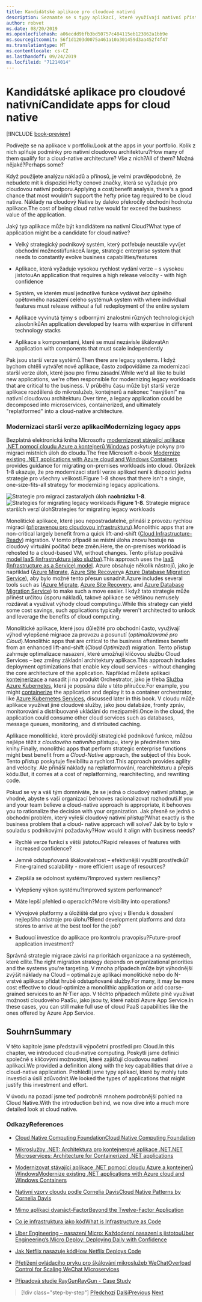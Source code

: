 ```yaml
---
title: Kandidátské aplikace pro cloudové nativní
description: Seznamte se s typy aplikací, které využívají nativní přístup z cloudu.
author: robvet
ms.date: 08/20/2019
ms.openlocfilehash: a06ecdd9bfb3bd50757c484115eb123862a1bb9e
ms.sourcegitcommit: 56f1d1203d0075a461a10a301459d3aa452f4f47
ms.translationtype: MT
ms.contentlocale: cs-CZ
ms.lasthandoff: 09/24/2019
ms.locfileid: "71214014"
---
```

# <a name="candidate-apps-for-cloud-native"></a><span data-ttu-id="2ad8a-103">Kandidátské aplikace pro cloudové nativní</span><span class="sxs-lookup"><span data-stu-id="2ad8a-103">Candidate apps for cloud native</span></span>

[!INCLUDE [book-preview](../../../includes/book-preview.md)]

<span data-ttu-id="2ad8a-104">Podívejte se na aplikace v portfoliu.</span><span class="sxs-lookup"><span data-stu-id="2ad8a-104">Look at the apps in your portfolio.</span></span> <span data-ttu-id="2ad8a-105">Kolik z nich splňuje podmínky pro nativní cloudovou architekturu?</span><span class="sxs-lookup"><span data-stu-id="2ad8a-105">How many of them qualify for a cloud-native architecture?</span></span> <span data-ttu-id="2ad8a-106">Vše z nich?</span><span class="sxs-lookup"><span data-stu-id="2ad8a-106">All of them?</span></span> <span data-ttu-id="2ad8a-107">Možná nějaké?</span><span class="sxs-lookup"><span data-stu-id="2ad8a-107">Perhaps some?</span></span>

<span data-ttu-id="2ad8a-108">Když použijete analýzu nákladů a přínosů, je velmi pravděpodobné, že nebudete mít k dispozici Hefty cenové značky, která se vyžaduje pro cloudovou nativní podporu.</span><span class="sxs-lookup"><span data-stu-id="2ad8a-108">Applying a cost/benefit analysis, there's a good chance that most wouldn't support the hefty price tag required to be cloud native.</span></span> <span data-ttu-id="2ad8a-109">Náklady na cloudový Native by daleko překročily obchodní hodnotu aplikace.</span><span class="sxs-lookup"><span data-stu-id="2ad8a-109">The cost of being cloud native would far exceed the business value of the application.</span></span>

<span data-ttu-id="2ad8a-110">Jaký typ aplikace může být kandidátem na nativní Cloud?</span><span class="sxs-lookup"><span data-stu-id="2ad8a-110">What type of application might be a candidate for cloud native?</span></span>

- <span data-ttu-id="2ad8a-111">Velký strategický podnikový systém, který potřebuje neustále vyvíjet obchodní možnosti/funkce</span><span class="sxs-lookup"><span data-stu-id="2ad8a-111">A large, strategic enterprise system that needs to constantly evolve business capabilities/features</span></span>

- <span data-ttu-id="2ad8a-112">Aplikace, která vyžaduje vysokou rychlost vydání verze – s vysokou jistotou</span><span class="sxs-lookup"><span data-stu-id="2ad8a-112">An application that requires a high release velocity - with high confidence</span></span>

- <span data-ttu-id="2ad8a-113">Systém, ve kterém musí jednotlivé funkce vydávat *bez* úplného opětovného nasazení celého systému</span><span class="sxs-lookup"><span data-stu-id="2ad8a-113">A system with where individual features must release *without* a full redeployment of the entire system</span></span>

- <span data-ttu-id="2ad8a-114">Aplikace vyvinutá týmy s odbornými znalostmi různých technologických zásobníků</span><span class="sxs-lookup"><span data-stu-id="2ad8a-114">An application developed by teams with expertise in different technology stacks</span></span>

- <span data-ttu-id="2ad8a-115">Aplikace s komponentami, které se musí nezávisle škálovat</span><span class="sxs-lookup"><span data-stu-id="2ad8a-115">An application with components that must scale independently</span></span>

<span data-ttu-id="2ad8a-116">Pak jsou starší verze systémů.</span><span class="sxs-lookup"><span data-stu-id="2ad8a-116">Then there are legacy systems.</span></span> <span data-ttu-id="2ad8a-117">I když bychom chtěli vytvářet nové aplikace, často zodpovídáme za modernizaci starší verze úloh, které jsou pro firmu zásadní.</span><span class="sxs-lookup"><span data-stu-id="2ad8a-117">While we'd all like to build new applications, we're often responsible for modernizing legacy workloads that are critical to the business.</span></span> <span data-ttu-id="2ad8a-118">V průběhu času může být starší verze aplikace rozdělená do mikroslužeb, kontejnerů a nakonec "navýšení" na nativní cloudovou architekturu.</span><span class="sxs-lookup"><span data-stu-id="2ad8a-118">Over time, a legacy application could be decomposed into microservices, containerized, and ultimately "replatformed" into a cloud-native architecture.</span></span>  

### <a name="modernizing-legacy-apps"></a><span data-ttu-id="2ad8a-119">Modernizaci starší verze aplikací</span><span class="sxs-lookup"><span data-stu-id="2ad8a-119">Modernizing legacy apps</span></span>

<span data-ttu-id="2ad8a-120">Bezplatná elektronická kniha Microsoftu [modernizovat stávající aplikace .NET pomocí cloudu Azure a kontejnerů Windows](https://dotnet.microsoft.com/download/thank-you/modernizing-existing-net-apps-ebook) poskytuje pokyny pro migraci místních úloh do cloudu.</span><span class="sxs-lookup"><span data-stu-id="2ad8a-120">The free Microsoft e-book [Modernize existing .NET applications with Azure cloud and Windows Containers](https://dotnet.microsoft.com/download/thank-you/modernizing-existing-net-apps-ebook) provides guidance for migrating on-premises workloads into cloud.</span></span> <span data-ttu-id="2ad8a-121">Obrázek 1-8 ukazuje, že pro modernizaci starší verze aplikací není k dispozici jedna strategie pro všechny velikosti.</span><span class="sxs-lookup"><span data-stu-id="2ad8a-121">Figure 1-8 shows that there isn't a single, one-size-fits-all strategy for modernizing legacy applications.</span></span>

<span data-ttu-id="2ad8a-122">![Strategie pro migraci zastaralých úloh](./media/strategies-for-migrating-legacy-workloads.png)
na**obrázku 1-8**.</span><span class="sxs-lookup"><span data-stu-id="2ad8a-122">![Strategies for migrating legacy workloads](./media/strategies-for-migrating-legacy-workloads.png)
**Figure 1-8**.</span></span> <span data-ttu-id="2ad8a-123">Strategie migrace starších verzí úloh</span><span class="sxs-lookup"><span data-stu-id="2ad8a-123">Strategies for migrating legacy workloads</span></span>

<span data-ttu-id="2ad8a-124">Monolitické aplikace, které jsou nepostradatelné, přináší z provozu rychlou migraci ([připravenou pro cloudovou infrastrukturu](https://docs.microsoft.com/dotnet/standard/modernize-with-azure-and-containers/lift-and-shift-existing-apps-azure-iaas)).</span><span class="sxs-lookup"><span data-stu-id="2ad8a-124">Monolithic apps that are non-critical largely benefit from a quick lift-and-shift ([Cloud Infrastructure-Ready](https://docs.microsoft.com/dotnet/standard/modernize-with-azure-and-containers/lift-and-shift-existing-apps-azure-iaas)) migration.</span></span> <span data-ttu-id="2ad8a-125">V tomto případě se místní úloha znovu hostuje na cloudový virtuální počítač beze změn.</span><span class="sxs-lookup"><span data-stu-id="2ad8a-125">Here, the on-premises workload is rehosted to a cloud-based VM, without changes.</span></span> <span data-ttu-id="2ad8a-126">Tento přístup používá [model IaaS (infrastruktura jako služba)](https://azure.microsoft.com/overview/what-is-iaas/).</span><span class="sxs-lookup"><span data-stu-id="2ad8a-126">This approach uses the [IaaS (Infrastructure as a Service) model](https://azure.microsoft.com/overview/what-is-iaas/).</span></span> <span data-ttu-id="2ad8a-127">Azure obsahuje několik nástrojů, jako je například ([Azure Migrate](https://aka.ms/azuremigrate), [Azure Site Recovery](https://azure.microsoft.com/services/site-recovery/)a [Azure Database Migration Service](https://azure.microsoft.com/campaigns/database-migration/)), aby bylo možné tento přesun usnadnit.</span><span class="sxs-lookup"><span data-stu-id="2ad8a-127">Azure includes several tools such as ([Azure Migrate](https://aka.ms/azuremigrate), [Azure Site Recovery](https://azure.microsoft.com/services/site-recovery/), and [Azure Database Migration Service](https://azure.microsoft.com/campaigns/database-migration/)) to make such a move easier.</span></span> <span data-ttu-id="2ad8a-128">I když tato strategie může přinést určitou úsporu nákladů, takové aplikace se většinou nemusely rozdávat a využívat výhody cloud computingu.</span><span class="sxs-lookup"><span data-stu-id="2ad8a-128">While this strategy can yield some cost savings, such applications typically weren't architected to unlock and leverage the benefits of cloud computing.</span></span> 

<span data-ttu-id="2ad8a-129">Monolitické aplikace, které jsou důležité pro obchodní často, využívají výhod vylepšené migrace za provozu a posunutí (*optimalizované pro Cloud*).</span><span class="sxs-lookup"><span data-stu-id="2ad8a-129">Monolithic apps that are critical to the business oftentimes benefit from an enhanced lift-and-shift (*Cloud Optimized*) migration.</span></span> <span data-ttu-id="2ad8a-130">Tento přístup zahrnuje optimalizace nasazení, které umožňují klíčovou službu Cloud Services – bez změny základní architektury aplikace.</span><span class="sxs-lookup"><span data-stu-id="2ad8a-130">This approach includes deployment optimizations that enable key cloud services - without changing the core architecture of the application.</span></span> <span data-ttu-id="2ad8a-131">Například můžete aplikaci [kontejnerizace](https://docs.microsoft.com/virtualization/windowscontainers/about/) a nasadit ji na produkt Orchestrator, jako je třeba [Služba Azure Kubernetes](https://azure.microsoft.com/services/kubernetes-service/), která je popsána dále v této příručce.</span><span class="sxs-lookup"><span data-stu-id="2ad8a-131">For example, you might [containerize](https://docs.microsoft.com/virtualization/windowscontainers/about/) the application and deploy it to a container orchestrator, like [Azure Kubernetes Services](https://azure.microsoft.com/services/kubernetes-service/), discussed later in this book.</span></span> <span data-ttu-id="2ad8a-132">V cloudu může aplikace využívat jiné cloudové služby, jako jsou databáze, fronty zpráv, monitorování a distribuované ukládání do mezipaměti.</span><span class="sxs-lookup"><span data-stu-id="2ad8a-132">Once in the cloud, the application could consume other cloud services such as databases, message queues, monitoring, and distributed caching.</span></span>

<span data-ttu-id="2ad8a-133">Aplikace monolitické, které provádějí strategické podnikové funkce, můžou nejlépe těžit z *cloudového nativního* přístupu, který je předmětem této knihy.</span><span class="sxs-lookup"><span data-stu-id="2ad8a-133">Finally, monolithic apps that perform strategic enterprise functions might best benefit from a *Cloud-Native* approach, the subject of this book.</span></span> <span data-ttu-id="2ad8a-134">Tento přístup poskytuje flexibilitu a rychlost.</span><span class="sxs-lookup"><span data-stu-id="2ad8a-134">This approach provides agility and velocity.</span></span> <span data-ttu-id="2ad8a-135">Ale přináší náklady na replatformování, rearchitekturu a přepis kódu.</span><span class="sxs-lookup"><span data-stu-id="2ad8a-135">But, it comes at a cost of replatforming, rearchitecting, and rewriting code.</span></span>

<span data-ttu-id="2ad8a-136">Pokud se vy a váš tým domníváte, že se jedná o cloudový nativní přístup, je vhodné, abyste s vaší organizací behooves racionalizovat rozhodnutí.</span><span class="sxs-lookup"><span data-stu-id="2ad8a-136">If you and your team believe a cloud-native approach is appropriate, it behooves you to rationalize the decision with your organization.</span></span> <span data-ttu-id="2ad8a-137">Jak přesně se jedná o obchodní problém, který vyřeší cloudový nativní přístup?</span><span class="sxs-lookup"><span data-stu-id="2ad8a-137">What exactly is the business problem that a cloud- native approach will solve?</span></span> <span data-ttu-id="2ad8a-138">Jak by to bylo v souladu s podnikovými požadavky?</span><span class="sxs-lookup"><span data-stu-id="2ad8a-138">How would it align with business needs?</span></span>

- <span data-ttu-id="2ad8a-139">Rychlé verze funkcí s větší jistotou?</span><span class="sxs-lookup"><span data-stu-id="2ad8a-139">Rapid releases of features with increased confidence?</span></span>

- <span data-ttu-id="2ad8a-140">Jemně odstupňovaná škálovatelnost – efektivnější využití prostředků?</span><span class="sxs-lookup"><span data-stu-id="2ad8a-140">Fine-grained scalability - more efficient usage of resources?</span></span>

- <span data-ttu-id="2ad8a-141">Zlepšila se odolnost systému?</span><span class="sxs-lookup"><span data-stu-id="2ad8a-141">Improved system resiliency?</span></span>

- <span data-ttu-id="2ad8a-142">Vylepšený výkon systému?</span><span class="sxs-lookup"><span data-stu-id="2ad8a-142">Improved system performance?</span></span>

- <span data-ttu-id="2ad8a-143">Máte lepší přehled o operacích?</span><span class="sxs-lookup"><span data-stu-id="2ad8a-143">More visibility into operations?</span></span>

- <span data-ttu-id="2ad8a-144">Vývojové platformy a úložiště dat pro vývoj v Blendu k dosažení nejlepšího nástroje pro úlohu?</span><span class="sxs-lookup"><span data-stu-id="2ad8a-144">Blend development platforms and data stores to arrive at the best tool for the job?</span></span>

- <span data-ttu-id="2ad8a-145">Budoucí investice do aplikace pro kontrolu pravopisu?</span><span class="sxs-lookup"><span data-stu-id="2ad8a-145">Future-proof application investment?</span></span>

<span data-ttu-id="2ad8a-146">Správná strategie migrace závisí na prioritách organizace a na systémech, které cílíte.</span><span class="sxs-lookup"><span data-stu-id="2ad8a-146">The right migration strategy depends on organizational priorities and the systems you're targeting.</span></span> <span data-ttu-id="2ad8a-147">V mnoha případech může být výhodnější zvýšit náklady na Cloud – optimalizuje aplikaci monolitické nebo do N-vrstvé aplikace přidat hrubě odstupňované služby.</span><span class="sxs-lookup"><span data-stu-id="2ad8a-147">For many, it may be more cost effective to cloud-optimize a monolithic application or add coarse-grained services to an N-Tier app.</span></span> <span data-ttu-id="2ad8a-148">V těchto případech můžete plně využívat možnosti cloudového PaaSu, jako jsou ty, které nabízí Azure App Service.</span><span class="sxs-lookup"><span data-stu-id="2ad8a-148">In these cases, you can still make full use of cloud PaaS capabilities like the ones offered by Azure App Service.</span></span>

## <a name="summary"></a><span data-ttu-id="2ad8a-149">Souhrn</span><span class="sxs-lookup"><span data-stu-id="2ad8a-149">Summary</span></span>

<span data-ttu-id="2ad8a-150">V této kapitole jsme představili výpočetní prostředí pro Cloud.</span><span class="sxs-lookup"><span data-stu-id="2ad8a-150">In this chapter, we introduced cloud-native computing.</span></span> <span data-ttu-id="2ad8a-151">Poskytli jsme definici společně s klíčovými možnostmi, které zajišťují cloudovou nativní aplikaci.</span><span class="sxs-lookup"><span data-stu-id="2ad8a-151">We provided a definition along with the key capabilities that drive a cloud-native application.</span></span> <span data-ttu-id="2ad8a-152">Prohlédli jsme typy aplikací, které by mohly tuto investici a úsilí zdůvodnit.</span><span class="sxs-lookup"><span data-stu-id="2ad8a-152">We looked the types of applications that might justify this investment and effort.</span></span>

<span data-ttu-id="2ad8a-153">V úvodu na pozadí jsme teď podrobněi mnohem podrobnější pohled na Cloud Native.</span><span class="sxs-lookup"><span data-stu-id="2ad8a-153">With the introduction behind, we now dive into a much more detailed look at cloud native.</span></span>

### <a name="references"></a><span data-ttu-id="2ad8a-154">Odkazy</span><span class="sxs-lookup"><span data-stu-id="2ad8a-154">References</span></span>

- [<span data-ttu-id="2ad8a-155">Cloud Native Computing Foundation</span><span class="sxs-lookup"><span data-stu-id="2ad8a-155">Cloud Native Computing Foundation</span></span>](https://www.cncf.io/)

- [<span data-ttu-id="2ad8a-156">Mikroslužby .NET: Architektura pro kontejnerové aplikace .NET</span><span class="sxs-lookup"><span data-stu-id="2ad8a-156">.NET Microservices: Architecture for Containerized .NET applications</span></span>](https://dotnet.microsoft.com/download/thank-you/microservices-architecture-ebook)

- [<span data-ttu-id="2ad8a-157">Modernizovat stávající aplikace .NET pomocí cloudu Azure a kontejnerů Windows</span><span class="sxs-lookup"><span data-stu-id="2ad8a-157">Modernize existing .NET applications with Azure cloud and Windows Containers</span></span>](https://dotnet.microsoft.com/download/thank-you/modernizing-existing-net-apps-ebook)

- [<span data-ttu-id="2ad8a-158">Nativní vzory cloudu podle Cornelia Davis</span><span class="sxs-lookup"><span data-stu-id="2ad8a-158">Cloud Native Patterns by Cornelia Davis</span></span>](https://www.manning.com/books/cloud-native-patterns)

- [<span data-ttu-id="2ad8a-159">Mimo aplikaci dvanáct-Factor</span><span class="sxs-lookup"><span data-stu-id="2ad8a-159">Beyond the Twelve-Factor Application</span></span>](https://content.pivotal.io/blog/beyond-the-twelve-factor-app)

- [<span data-ttu-id="2ad8a-160">Co je infrastruktura jako kód</span><span class="sxs-lookup"><span data-stu-id="2ad8a-160">What is Infrastructure as Code</span></span>](https://docs.microsoft.com/azure/devops/learn/what-is-infrastructure-as-code)

- [<span data-ttu-id="2ad8a-161">Uber Engineering – nasazení Micro: Každodenní nasazení s jistotou</span><span class="sxs-lookup"><span data-stu-id="2ad8a-161">Uber Engineering’s Micro Deploy: Deploying Daily with Confidence</span></span>](https://eng.uber.com/micro-deploy/)

- [<span data-ttu-id="2ad8a-162">Jak Netflix nasazuje kód</span><span class="sxs-lookup"><span data-stu-id="2ad8a-162">How Netflix Deploys Code</span></span>](https://www.infoq.com/news/2013/06/netflix/)

- [<span data-ttu-id="2ad8a-163">Přetížení ovládacího prvku pro škálování mikroslužeb WeChat</span><span class="sxs-lookup"><span data-stu-id="2ad8a-163">Overload Control for Scaling WeChat Microservices</span></span>](https://www.cs.columbia.edu/~ruigu/papers/socc18-final100.pdf)

- [<span data-ttu-id="2ad8a-164">Případová studie RayGun</span><span class="sxs-lookup"><span data-stu-id="2ad8a-164">RayGun - Case Study</span></span>](https://raygun.com/case-study/ovation)

>[!div class="step-by-step"]
><span data-ttu-id="2ad8a-165">[Předchozí](definition.md)
>[Další](introduce-eshoponcontainers-reference-app.md)</span><span class="sxs-lookup"><span data-stu-id="2ad8a-165">[Previous](definition.md)
[Next](introduce-eshoponcontainers-reference-app.md)</span></span>
